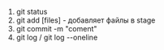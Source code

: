 1. git status
2. git add [files] - добавляет файлы в stage
3. git commit -m "coment"
4. git log / git log --oneline